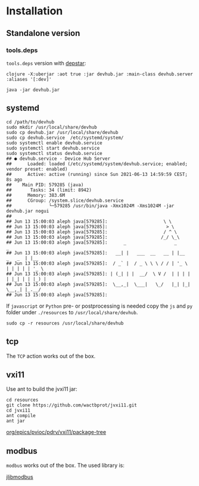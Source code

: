 # Installation

## Standalone version

### tools.deps

`tools.deps` version with [depstar](https://github.com/seancorfield/depstar):

```shell
clojure -X:uberjar :aot true :jar devhub.jar :main-class devhub.server :aliases '[:dev]'
```

```shell
java -jar devhub.jar
```

## systemd

```shell
cd /path/to/devhub
sudo mkdir /usr/local/share/devhub
sudo cp devhub.jar /usr/local/share/devhub
sudo cp devhub.service  /etc/systemd/system/
sudo systemctl enable devhub.service
sudo systemctl start devhub.service
sudo systemctl status devhub.service
## ● devhub.service - Device Hub Server
##      Loaded: loaded (/etc/systemd/system/devhub.service; enabled; vendor preset: enabled)
##      Active: active (running) since Sun 2021-06-13 14:59:59 CEST; 8s ago
##    Main PID: 579285 (java)
##       Tasks: 34 (limit: 8942)
##      Memory: 383.6M
##      CGroup: /system.slice/devhub.service
##              └─579285 /usr/bin/java -Xmx1024M -Xms1024M -jar devhub.jar nogui
##
## Jun 13 15:00:03 aleph java[579285]:                     \ \
## Jun 13 15:00:03 aleph java[579285]:                      > \
## Jun 13 15:00:03 aleph java[579285]:                     / ^ \
## Jun 13 15:00:03 aleph java[579285]:                    /_/ \_\
## Jun 13 15:00:03 aleph java[579285]:      _                  _               _
## Jun 13 15:00:03 aleph java[579285]:   __| |   ___  __   __ | |__    _   _  | |__
## Jun 13 15:00:03 aleph java[579285]:  / _` |  / _ \ \ \ / / | '_ \  | | | | | '_ \
## Jun 13 15:00:03 aleph java[579285]: | (_| | |  __/  \ V /  | | | | | |_| | | |_) |
## Jun 13 15:00:03 aleph java[579285]:  \__,_|  \___|   \_/   |_| |_|  \__,_| |_.__/
## Jun 13 15:00:03 aleph java[579285]:
```

If `javascript` or `Python` pre- or postprocessing is needed copy the
`js` and `py` folder under `./resources` to `/usr/local/share/devhub`.


```shell
sudo cp -r resources /usr/local/share/devhub
```

## tcp

The `TCP` action works out of the box.

## vxi11

Use ant to build the jvxi11 jar:

```
cd resources
git clone https://github.com/wactbprot/jvxi11.git
cd jvxi11
ant compile
ant jar
```

[org/epics/pvioc/pdrv/vxi11/package-tree](http://epics-pvdata.sourceforge.net/docbuild/pvIOCJava/2.0-BETA/documentation/html/org/epics/pvioc/pdrv/vxi11/package-tree.html)

## modbus

`modbus` works out of the box. The used library is:

[jlibmodbus](https://mvnrepository.com/artifact/com.github.kochedykov/jlibmodbus/1.2.9.0)
